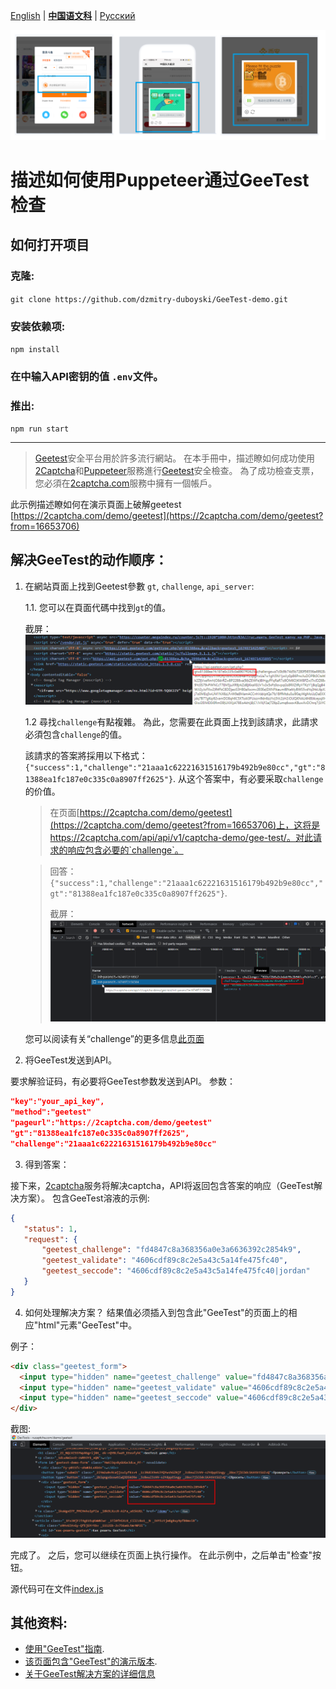 [English](README.md)  | <b>[中国语文科](README.zh.md)</b> | [Русский](README.ru.md)

![geetest captcha](./screenshot/geetest_zh.png)

# 描述如何使用Puppeteer通过GeeTest检查

## 如何打开项目
### 克隆:
`git clone https://github.com/dzmitry-duboyski/GeeTest-demo.git`

### 安装依赖项:
`npm install`

### 在中输入API密钥的值 `.env`文件。

### 推出:
`npm run start`

---
>[Geetest](https://www.geetest.com/)安全平台用於許多流行網站。 在本手冊中，描述瞭如何成功使用[2Captcha](https://2captcha.com/?from=16653706)和[Puppeteer](https://pptr.dev/)服務進行[Geetest](https://www.geetest.com/)安全檢查。 為了成功檢查支票，您必須在[2captcha.com](https://2captcha.com/?from=16653706)服務中擁有一個帳戶。


此示例描述瞭如何在演示頁面上破解geetest [https://2captcha.com/demo/geetest](https://2captcha.com/demo/geetest?from=16653706)


## 解决GeeTest的动作顺序：
1. 在網站頁面上找到Geetest參數 `gt`, `challenge`, `api_server`:

    1.1. 您可以在頁面代碼中找到`gt`的值。

    截屏：
    ![頁面代碼中的`gt`值](./screenshot/gt_value.png)

    1.2 尋找`challenge`有點複雜。
    為此，您需要在此頁面上找到該請求，此請求必須包含`challenge`的值。

    該請求的答案將採用以下格式：
    `{"success":1,"challenge":"21aaa1c62221631516179b492b9e80cc","gt":"81388ea1fc187e0c335c0a8907ff2625"}`. 从这个答案中，有必要采取`challenge`的价值。

    >在页面[https://2captcha.com/demo/geetest](https://2captcha.com/demo/geetest?from=16653706)上，这将是https://2captcha.com/api/api/v1/captcha-demo/gee-test/。对此请求的响应包含必要的`challenge`。

    >回答： `{"success":1,"challenge":"21aaa1c62221631516179b492b9e80cc","gt":"81388ea1fc187e0c335c0a8907ff2625"}`.
    >
    >截屏：
    ![页面代码中“challenge”的价值](./screenshot/challenge_value.png)

    您可以阅读有关“challenge”的更多信息[此页面](https://2captcha.com/p/geetest?from=16653706)

2. 将GeeTest发送到API。

要求解验证码，有必要将GeeTest参数发送到API。 参数：
```json
"key":"your_api_key",
"method":"geetest"
"pageurl":"https://2captcha.com/demo/geetest"
"gt":"81388ea1fc187e0c335c0a8907ff2625",
"challenge":"21aaa1c62221631516179b492b9e80cc"
```

3. 得到答案：

接下来，[2captcha](https://2captcha.com/?from=16653706)服务将解决captcha，API将返回包含答案的响应（GeeTest解决方案）。 包含GeeTest溶液的示例:
```json
{
   "status": 1,
   "request": {
       "geetest_challenge": "fd4847c8a368356a0e3a6636392c2854k9",
       "geetest_validate": "4606cdf89c8c2e5a43c5a14fe475fc40",
       "geetest_seccode": "4606cdf89c8c2e5a43c5a14fe475fc40|jordan"
   }
}
```

4. 如何处理解决方案？
结果值必须插入到包含此"GeeTest"的页面上的相应"html"元素"GeeTest"中。

例子：
```html
<div class="geetest_form">
  <input type="hidden" name="geetest_challenge" value="fd4847c8a368356a0e3a6636392c2854k9">
  <input type="hidden" name="geetest_validate" value="4606cdf89c8c2e5a43c5a14fe475fc40">
  <input type="hidden" name="geetest_seccode" value="4606cdf89c8c2e5a43c5a14fe475fc40">
</div>
```

截图:
![将答案插入页面上GeeTest captcha的html元素中](./screenshot/answer_in_html.png)

完成了。 之后，您可以继续在页面上执行操作。 在此示例中，之后单击"检查"按钮。 

源代码可在文件[index.js](/index.js)

## 其他资料:
- [使用"GeeTest"指南](https://2captcha.com/2captcha-api#solving_geetest?from=16653706).
- [该页面包含"GeeTest"的演示版本](https://2captcha.com/demo/geetest?from=16653706).
- [关于GeeTest解决方案的详细信息](https://2captcha.com/p/geetest?from=16653706)